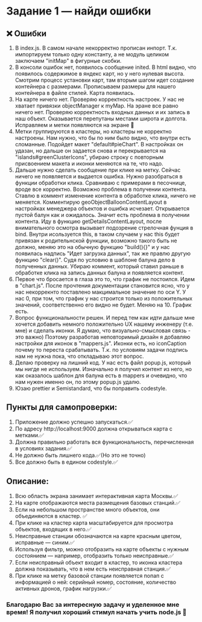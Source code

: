 # Задание 1 — найди ошибки


## ❌ Ошибки

1. В index.js. В самом начале некорректно прописан инпорт. Т.к. импортируем только одну константу, а не модуль целиком заключаем "initMap" в фигурные скобки.
1. В консоли ошибок нет, появилось сообщение inited. В html видно, что появилось содержимое в яндекс карт, но у него нулевая высота. Смотрим процесс установки карт, там вторым шагом идет создание контейнера с размерами. Прописываем размеры для нашего контейнера в файле стилей. Карта появилась.
1. На карте ничего нет. Проверяю корректность настроек. У нас не хватает  привязки objectManager к myMap. На эране все равно ничего нет. Проверяю корректность входных данных и их запись в наш объект. Оказывается перепутаны местами широта и долгота. Исправляем и метки появляются на экране 🤗
1. Метки группируются в кластеры, но кластеры не корректно настроены. Нам нужно, что бы по ним было видно, что внутри есть сломанные. Подойдет макет "default#pieChart". В настройках он удазан, но дальше он задается снова и перекрывается на "islands#greenClusterIcons", убираю строку с повторным присвоением макета и иконки меняются на те, что надо.
1. Дальше нужно сделать сообщение при клике на метку. Сейчас ничего не появляется и выдается ошибка. Нужно разобраться в функции обработки клика. Сравниваю с примерами в песочнице, вроде все корректно. Возможно проблема в получении контента. Ставлю в коммент изменение контента в обработке клика, ничего не меняется. Комментирую geoObjectBalloonContentLayout в настройках менеджера объектов и ошибка исчезает. Открывается пустой балун как и ожидалось. Значит есть проблема в получении контента. Иду в функцию getDetailsContentLayout, после внимательного осмотра вызывает подозрение стрелочная фунция в bind. Внутри исользуется this, в таком случаем у нас this будет привязан к родительнской функции, возможно такого быть не должно, меняю это на обычную функцию "build(){}" и у нас появилась надпись "Идет загрузка данных", так же правлю другую функцию "clear()". Судя по условию в шаблоне балуна дело в полученных данных. Убираю коммент, который ставил раньше в обработке клика на запись данных балуна и появляется контент. 
1. Первое что бросается в глаза это то, что график не постоился. Идем в "chart.js". После прочтения документации становится ясно, что у нас некоррекнто поставлено макцимальное значение по оси Y. У нас 0, при том, что график у нас строится только из положительных значений, соответственно его видно не будет. Меняю на 10. График есть.
1. Вопрос функциональности решен. И перед тем как идти дальше мне хочется добавить немного положительно UX нашему инженеру (т.е. мне) и сделать иконки. Я думаю, что визуально-смысловая связь - это важно) Поэтому разработав неповторимый дизайн я добавляю настройки для иконок в "mappers.js". Иконки есть, но iconCaption почему то переста срабатывать. Т.к. по условиям задачи подпись нам не нужна пока, что откладываю этот вопрос.
1. Делаю проверку на лишний код. У нас есть файл popup.js, который мы нигде не используем. Изначально я получил контент из него, но как оказалось шаблон для балуна есть в mappers и очевидно, что нам нужен именно он, по этому popup.js удалю.
1. Юзаю prettier и Semistandard, что бы поправить codestyle.

## Пункты для самопроверки:

1. Приложение должно успешно запускаться.✅
1. По адресу http://localhost:9000 должна открываться карта с метками.✅
1. Должна правильно работать вся функциональность, перечисленная в условиях задания.✅
1. Не должно быть лишнего кода.✅(Но это не точно)
1. Все должно быть в едином codestyle.✅

## Описание:

1. Всю область экрана занимает интерактивная карта Москвы.✅
1. На карте отображаются места размещения базовых станций.✅
1. Если на небольшом пространстве много объектов, они объединяются в кластер. ✅
1. При клике на кластер карта масштабируется для просмотра объектов, входящих в него.✅
1. Неисправные станции обозначаются на карте красным цветом, исправные — синим.✅
1. Используя фильтр, можно отобразить на карте объекты с нужным состоянием — например, отобразить только неисправные.✅ 
1. Если неисправный объект входит в кластер, то иконка кластера должна показывать, что в нем есть неисправная станция.✅
1. При клике на метку базовой станции появляется попап с информацией о ней: серийный номер, состояние, количество активных дронов, график нагрузки.✅

### Благодарю Вас за интересную задачу и уделенное мне время! Я получил хороший стимул начать учить node.js 🤝
